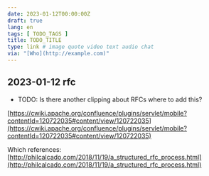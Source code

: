 ```yaml
---
date: 2023-01-12T00:00:00Z
draft: true
lang: en
tags: [ TODO_TAGS ]
title: TODO_TITLE
type: link # image quote video text audio chat
via: "[Who](http://example.com)"
---
```



## 2023-01-12 rfc

* TODO: Is there another clipping about RFCs where to add this?

[https://cwiki.apache.org/confluence/plugins/servlet/mobile?contentId=120722035#content/view/120722035](https://cwiki.apache.org/confluence/plugins/servlet/mobile?contentId=120722035#content/view/120722035)

Which references:
[http://philcalcado.com/2018/11/19/a_structured_rfc_process.html](http://philcalcado.com/2018/11/19/a_structured_rfc_process.html)

